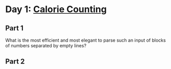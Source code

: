# Day 1: [Calorie Counting](https://adventofcode.com/2022/day/1)

## Part 1

What is the most efficient and most elegant to parse such an input of blocks of numbers separated by empty lines?

## Part 2

